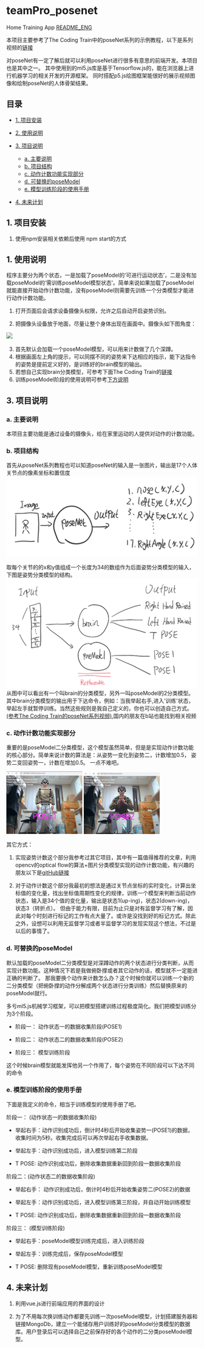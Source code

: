 # teamPro_posenet
 Home Training App [README_ENG](README_ENG.md)
 
 本项目主要参考了The Coding Train中的poseNet系列的示例教程，以下是系列视频的[链接](https://www.youtube.com/watch?v=OIo-DIOkNVg)

 对poseNet有一定了解后就可以利用poseNet进行很多有意思的前端开发。本项目也是其中之一。
 其中使用到的ml5.js库是基于Tensorflow.js的，能在浏览器上进行机器学习的相关开发的开源框架。
 同时搭配p5.js绘图框架能很好的展示视频图像和绘制poseNet的人体骨架结果。
 ## 目录
 * [1. 项目安装](#1)

 * [2. 使用说明](#2)

 * [3. 项目说明](#3)

   * [a. 主要说明](#31)
   * [b. 项目结构](#32)
   * [c. 动作计数功能实现部分](#33)
   * [d. 可替换的poseModel](#34)
   * [e. 模型训练阶段的使用手册](#35)
 * [4. 未来计划](#4)

<h2 id="1">1. 项目安装</h2>
 
 1. 使用npm安装相关依赖后使用 npm start的方式

<h2 id="2">1. 使用说明</h2> 
程序主要分为两个状态，一是加载了poseModel的‘可进行运动状态’，二是没有加载poseModel的‘需训练poseModel模型状态’。简单来说如果加载了poseModel就能直接开始动作计数功能，没有poseModel则需要先训练一个分类模型才能进行动作计数功能。

 1. 打开页面后会请求设备摄像头权限，允许之后自动开启姿势识别。
 
 2. 把摄像头设备放于地面，尽量让整个身体出现在画面中。摄像头如下图角度：

 <img src="MD_images/ready.png" width="300"></img>

 3. 首先默认会加载一个poseModel模型，可以用来计数做了几个深蹲。
 4. 根据画面左上角的提示，可以同摆不同的姿势来下达相应的指示，能下达指令的姿势是提前定义好的，是训练好的brain模型的输出。
 5. 若想自己实现brain分类模型，可参考下面The Coding Train的[链接](https://www.youtube.com/watch?v=OIo-DIOkNVg)
 6. 训练poseModel阶段的使用说明可参考[下方说明](#35)
 <h2 id="3">3. 项目说明</h2>

 <h3 id="31"> a. 主要说明</h3>

 本项目主要功能是通过设备的摄像头，给在家里运动的人提供对动作的计数功能。 
<h3 id="32"> b. 项目结构</h3>

 首先从poseNet系列教程也可以知道poseNet的输入是一张图片，输出是17个人体关节点的像素坐标和置信度
![poseNetIO](MD_images/poseNetIO.png)

 取每个关节的的x和y值组成一个长度为34的数组作为后面姿势分类模型的输入，下图是姿势分类模型的结构。
![BP](MD_images/BP.png)
 从图中可以看出有一个叫brain的分类模型，另外一叫poseModel的2分类模型。
 其中brain分类模型的输出用于下达命令，例如：当我举起右手,进入'训练'状态，举起左手就暂停训练。当然这些规则是我自己定义的，你也可以创造自己方式。[(参考The Coding Train的poseNet系列视频)](https://www.youtube.com/watch?v=OIo-DIOkNVg),国内的朋友在b站也能找到相关视频

<h3 id="33"> c. 动作计数功能实现部分</h3>

 重要的是poseModel二分类模型，这个模型虽然简单，但是是实现动作计数功能的核心部分。简单来说计数的算法是：从姿势一变化到姿势二，计数增加0.5， 姿势二变回姿势一，计数在增加0.5。 一点不难吧。

<img src="MD_images/pose1.png" width="200"></img>    <img src="MD_images/pose2.png" width="200"></img>

其它方式：

1. 实现姿势计数这个部分我参考过其它项目，其中有一篇值得推荐的文章，利用opencv的optical flow的算法+图片分类模型实现的动作计数功能，有兴趣的朋友以下是[gitHub链接](https://github.com/artkulak/workout-movement-counting)

2. 对于动作计数这个部分我最初的想法是通过关节点坐标的实时变化，计算出坐标值的变化量，找出坐标值周期性变化的规律，训练一个模型来判断当前动作状态，输入是34个值的变化量，输出是状态1(up-ing)，状态2(down-ing)，状态3（转折点）。 但由于能力有限，目前为止只是对有监督学习有了解，因此对每个时刻进行标记的工作有点大量了。或许是没找到好的标记方式。除此之外，设想可以利用无监督学习或者半监督学习的发现实现这个想法，不过是以后的事情了。

<h3 id="34"> d. 可替换的poseModel</h3>

 默认加载的poseModel二分类模型是对深蹲动作的两个状态进行分类判断，从而实现计数功能。这种情况下若是我做俯卧撑或者其它动作的话，模型就不一定能进正确的判断了。
 那我要换个动作来计数怎么办？这个时候你就可以训练一个新的二分类模型（把俯卧撑的动作分解成两个状态进行分类训练）然后替换原来的poseModel就行。
 
 多亏ml5.js机械学习框架，可以把模型搭建训练过程极度简化。我们把模型训练分为3个阶段。
 
 * 阶段一： 动作状态一的数据收集阶段(POSE1)
 
 *  阶段二： 动作状态二的数据收集阶段(POSE2)
 
 * 阶段三： 模型训练阶段

 这个时候brain模型就能发挥他另一个作用了，每个姿势在不同阶段可以下达不同的命令

<h3 id="35"> e. 模型训练阶段的使用手册</h3>

 下面是我定义的命令，相当于训练模型的使用手册了吧。

 阶段一： (动作状态一的数据收集阶段)

* 举起右手：动作识别成功后，倒计时4秒后开始收集姿势一(POSE1)的数据，收集时间为5秒。收集完成后可以再次举起右手收集数据。
 
 * 举起左手：动作识别成功后，进入模型训练第二阶段

 * T POSE: 动作识别成功后，删除收集数据重新回到阶段一数据收集阶段

阶段二：(动作状态二的数据收集阶段)

* 举起右手： 动作识别成功后，倒计时4秒后开始收集姿势二(POSE2)的数据

* 举起左手：动作识别成功后，进入模型训练第三阶段，并自动开始训练模型

 * T POSE: 动作识别成功后，删除收集数据重新回到阶段一数据收集阶段

阶段三： (模型训练阶段)

 * 举起右手：poseModel模型训练完成后，进入训练阶段
 
 * 举起左手：训练完成后，保存poseModel模型

 * T POSE: 删除现有poseModel模型，重新训练poseModel模型

<h2 id="4"> 4. 未来计划</h2>
 
1. 利用vue.js进行前端应用的界面的设计

2. 为了不用每次换训练动作都要先训练一次poseModel模型，计划搭建服务器和链接MongoDb，建立一个能储存用户训练好的poseModel分类模型的数据库。用户登录后可以选择自己之前保存好的各个动作的二分类poseModel模型。

 





